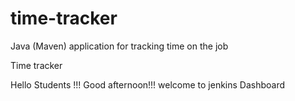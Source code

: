 # time-tracker
Java (Maven) application for tracking time on the job

Time tracker

Hello Students !!! Good afternoon!!! welcome to jenkins Dashboard
